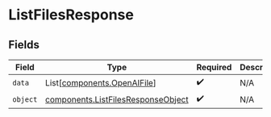 # ListFilesResponse


## Fields

| Field                                                                                    | Type                                                                                     | Required                                                                                 | Description                                                                              |
| ---------------------------------------------------------------------------------------- | ---------------------------------------------------------------------------------------- | ---------------------------------------------------------------------------------------- | ---------------------------------------------------------------------------------------- |
| `data`                                                                                   | List[[components.OpenAIFile](../../models/components/openaifile.md)]                     | :heavy_check_mark:                                                                       | N/A                                                                                      |
| `object`                                                                                 | [components.ListFilesResponseObject](../../models/components/listfilesresponseobject.md) | :heavy_check_mark:                                                                       | N/A                                                                                      |